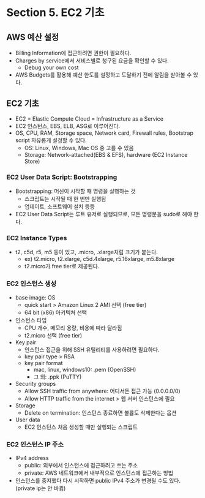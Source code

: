 # Section 5. EC2 기초

## AWS 예산 설정
- Billing Information에 접근하려면 권한이 필요하다.
- Charges by service에서 서비스별로 청구된 요금을 확인할 수 있다.
  - Debug your own cost
- AWS Budgets를 활용해 예산 한도를 설정하고 도달하기 전에 알림을 받아볼 수 있다.

## EC2 기초
- EC2 = Elastic Compute Cloud = Infrastructure as a Service
- EC2 인스턴스, EBS, ELB, ASG로 이루어진다.
- OS, CPU, RAM, Storage space, Network card, Firewall rules, Bootstrap script 자유롭게 설정할 수 있다. 
  - OS: Linux, Windows, Mac OS 중 고를 수 있음
  - Storage: Network-attached(EBS & EFS), hardware (EC2 Instance Store)

### EC2 User Data Script: Bootstrapping
- Bootstrapping: 머신이 시작할 때 명령을 실행하는 것
  - 스크립트는 시작될 때 한 번만 실행됨
  - 업데이트, 소프트웨어 설치 등등
- EC2 User Data Script는 루트 유저로 실행되므로, 모든 명령문을 sudo로 해야 한다.

### EC2 Instance Types
- t2, c5d, r5, m5 등이 있고, .micro, .xlarge처럼 크기가 붙는다.
  - ex) t2.micro, t2.xlarge, c5d.4xlarge, r5.16xlarge, m5.8xlarge
  - t2.micro가 free tier로 제공된다.

### EC2 인스턴스 생성
- base image: OS
  - quick start > Amazon Linux 2 AMI 선택 (free tier)
  - 64 bit (x86) 아키텍쳐 선택
- 인스턴스 타입
  - CPU 개수, 메모리 용량, 비용에 따라 달라짐
  - t2.micro 선택 (free tier)
- Key pair
  - 인스턴스 접근을 위해 SSH 유틸리티를 사용하려면 필요하다.
  - key pair type > RSA
  - key pair format 
    - mac, linux, windows10: .pem (OpenSSH)
    - 그 외: .ppk (PuTTY)
- Security groups
  - Allow SSH traffic from anywhere: 어디서든 접근 가능 (0.0.0.0/0)
  - Allow HTTP traffic from the internet > 웹 서버 인스턴스에 필요
- Storage
  - Delete on termination: 인스턴스 종료하면 볼륨도 삭제한다는 옵션
- User data
  - EC2 인스턴스 처음 생성할 때만 실행되는 스크립트

### EC2 인스턴스 IP 주소
- IPv4 address
  - public: 외부에서 인스턴스에 접근하려고 쓰는 주소
  - private: AWS 네트워크에서 내부적으로 인스턴스에 접근하는 방법
- 인스턴스를 중지했다 다시 시작하면 public IPv4 주소가 변경될 수도 있다. (private ip는 안 바뀜)